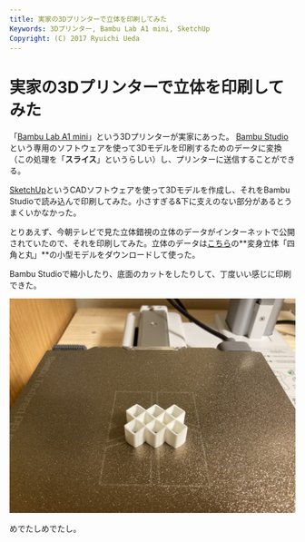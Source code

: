 ```yaml
---
title: 実家の3Dプリンターで立体を印刷してみた
Keywords: 3Dプリンター, Bambu Lab A1 mini, SketchUp
Copyright: (C) 2017 Ryuichi Ueda
---
```


# 実家の3Dプリンターで立体を印刷してみた

「[Bambu Lab A1 mini](https://jp.store.bambulab.com/products/a1-mini)」という3Dプリンターが実家にあった。
[Bambu Studio](https://bambulab.com/ja-jp/download/studio)という専用のソフトウェアを使って3Dモデルを印刷するためのデータに変換（この処理を「**スライス**」というらしい）し、プリンターに送信することができる。

[SketchUp](https://www.sketchup.com/ja-jp)というCADソフトウェアを使って3Dモデルを作成し、それをBambu Studioで読み込んで印刷してみた。小さすぎる&下に支えのない部分があるとうまくいかなかった。

とりあえず、今朝テレビで見た立体錯視の立体のデータがインターネットで公開されていたので、それを印刷してみた。立体のデータは[こちら](https://www.isc.meiji.ac.jp/~kokichis/ambiguousc/ambiguouscylinderj.html)の**変身立体「四角と丸」**の小型モデルをダウンロードして使った。

Bambu Studioで縮小したり、底面のカットをしたりして、丁度いい感じに印刷できた。

![3Dプリンターお試し印刷](./3Dプリンターお試し印刷.png)

めでたしめでたし。
